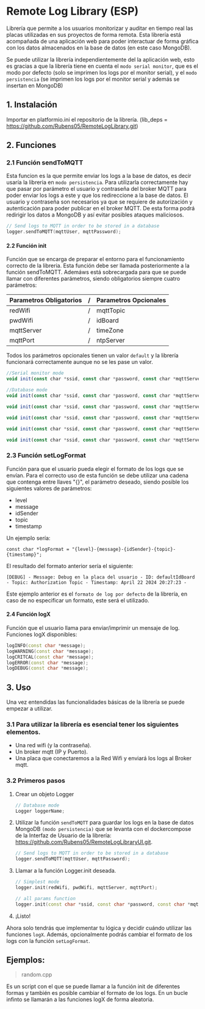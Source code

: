 # Remote Log Library (ESP)

Librería que permite a los usuarios monitorizar y auditar en tiempo real las placas utilizadas en sus proyectos de forma remota. Esta librería está acompañada de una aplicación web para poder interactuar de forma gráfica con los datos almacenados en la base de datos (en este caso MongoDB).

Se puede utilizar la librería independientemente del la aplicación web, esto es gracias a que la librería tiene en cuenta el `modo serial monitor`, que es el modo por defecto (solo se imprimen los logs por el monitor serial), y el `modo persistencia` (se imprimen los logs por el monitor serial y además se insertan en MongoDB)


## 1. Instalación

Importar en platformio.ini el repositorio de la librería. (lib_deps = https://github.com/Rubens05/RemoteLogLibrary.git)

## 2. Funciones

### 2.1 Función sendToMQTT
Esta funcion es la que permite enviar los logs a la base de datos, es decir usaría la libreria en `modo persistencia`. Para utilizarla correctamente hay que pasar por parámetro el usuario y contraseña del broker MQTT para poder enviar los logs a este y que los redireccione a la base de datos. El usuario y contraseña son necesarios ya que se requiere de autorización y autenticación para poder publicar en el broker MQTT. De esta forma podrá redirigir los datos a MongoDB y así evitar posibles ataques maliciosos.

```` c++
// Send logs to MQTT in order to be stored in a database
logger.sendToMQTT(mqttUser, mqttPassword);
````


#### 2.2 Función init
Función que se encarga de preparar el entorno para el funcionamiento correcto de la libreria. Esta función debe ser llamada posteriormente a la función sendToMQTT. Ademáws está sobrecargada para que se puede llamar con diferentes parámetros, siendo obligatorios siempre cuatro parámetros:

| Parametros Obligatorios  |/|   Parametros Opcionales  | 
| ------------------------ |-| ------------------------ |
|         redWifi          |/|         mqttTopic        |
|         pwdWifi          |/|         idBoard          |        
|         mqttServer       |/|         timeZone         |
|         mqttPort         |/|         ntpServer        |


Todos los parámetros opcionales tienen un valor `default` y la librería funcionará correctamente aunque no se les pase un valor.


```` javascript
//Serial monitor mode
void init(const char *ssid, const char *password, const char *mqttServer, const int mqttPort);

//Database mode
void init(const char *ssid, const char *password, const char *mqttServer, const int mqttPort, const char mqttUser, const char mqttPassword);

void init(const char *ssid, const char *password, const char *mqttServer, const int mqttPort, const char mqttUser, const char mqttPassword, const char *mqttTopic);

void init(const char *ssid, const char *password, const char *mqttServer, const int mqttPort, const char mqttUser, const char mqttPassword, const char *mqttTopic, const char *idBoard);

void init(const char *ssid, const char *password, const char *mqttServer, const int mqttPort, const char mqttUser, const char mqttPassword, const char *mqttTopic, const char *idBoard, const char *timeZone);

void init(const char *ssid, const char *password, const char *mqttServer, const int mqttPort, const char mqttUser, const char mqttPassword, const char *mqttTopic, const char *idBoard, const char *timeZone, const char *ntpServer);
````


### 2.3 Función setLogFormat
Función para que el usuario pueda elegir el formato de los logs que se envían. Para el correcto uso de esta función se debe utilizar una cadena que contenga entre llaves "{}", el parámetro deseado, siendo posible los siguientes valores de parámetros:
- level
- message 
- idSender
- topic
- timestamp

Un ejemplo sería:

``` 
const char *logFormat = "{level}-{message}-{idSender}-{topic}-{timestamp}";
```

El resultado del formato anterior sería el siguiente:
```
[DEBUG] - Message: Debug en la placa del usuario - ID: defaultIdBoard - Topic: Authorization Topic - Timestamp: April 22 2024 20:27:23 -
```

Este ejemplo anterior es el `formato de log por defecto` de la librería, en caso de no especificar un formato, este será el utilizado.

#### 2.4 Función logX
Función que el usuario llama para enviar/imprimir un mensaje de log.
Funciones logX disponibles:

``` c++
logINFO(const char *message);
logWARNING(const char *message);
logCRITCAL(const char *message);
logERROR(const char *message);
logDEBUG(const char *message);
```

## 3. Uso

Una vez entendidas las funcionalidades básicas de la librería se puede empezar a utilizar.

### 3.1 Para utilizar la librería es esencial tener los siguientes elementos.
 
- Una red wifi (y la contraseña).
- Un broker mqtt (IP y Puerto).
- Una placa que conectaremos a la Red Wifi y enviará los logs al Broker mqtt.

### 3.2 Primeros pasos

1. Crear un objeto Logger 

    ```c++
    // Database mode
    Logger loggerName;
    ```

2. Utilizar la función `sendToMQTT` para guardar los logs en la base de datos MongoDB `(modo persistencia)` que se levanta con el dockercompose de la Interfaz de Usuario de la librería: 
https://github.com/Rubens05/RemoteLogLibraryUI.git.

    ```` c++
    // Send logs to MQTT in order to be stored in a database
    logger.sendToMQTT(mqttUser, mqttPassword);
    ````

2. Llamar a la función Logger.init deseada.

    ```c++
    // Simplest mode
    logger.init(redWifi, pwdWifi, mqttServer, mqttPort);
    ```

    ```c++
    // all params function
    logger.init(const char *ssid, const char *password, const char *mqttServer, const int mqttPort, const char *mqttTopic, const char *idBoard, const char *timeZone, const char *ntpServer);
    ```

3. ¡Listo!

Ahora solo tendrás que implementar tu lógica y decidir cuándo utilizar las funciones `logX`. Además, opcionalmente podrás cambiar el formato de los logs con la función `setLogFormat`.
## Ejemplos:

> random.cpp

Es un script con el que se puede llamar a la función init de diferentes formas y también es posible cambiar el formato de los logs. En un bucle infinto se llamarán a las funciones logX de forma aleatoria.  



